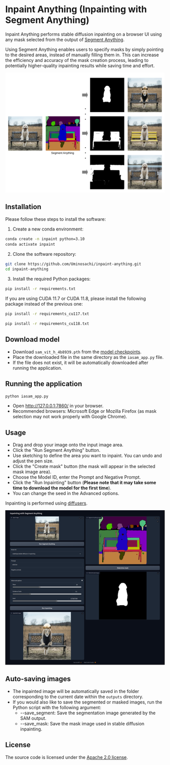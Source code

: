 # Inpaint Anything (Inpainting with Segment Anything)

Inpaint Anything performs stable diffusion inpainting on a browser UI using any mask selected from the output of [Segment Anything](https://github.com/facebookresearch/segment-anything).


Using Segment Anything enables users to specify masks by simply pointing to the desired areas, instead of manually filling them in. This can increase the efficiency and accuracy of the mask creation process, leading to potentially higher-quality inpainting results while saving time and effort.

![Explanation image](images/inpaint_anything_explanation_image_1.png)

## Installation

Please follow these steps to install the software:

1. Create a new conda environment:

```bash
conda create -n inpaint python=3.10
conda activate inpaint
```

2. Clone the software repository:

```bash
git clone https://github.com/Uminosachi/inpaint-anything.git
cd inpaint-anything
```

3. Install the required Python packages:

```bash
pip install -r requirements.txt
```

If you are using CUDA 11.7 or CUDA 11.8, please install the following package instead of the previous one:

```bash
pip install -r requirements_cu117.txt
```

```bash
pip install -r requirements_cu118.txt
```

## Download model

* Download `sam_vit_h_4b8939.pth` from the [model checkpoints](https://github.com/facebookresearch/segment-anything#model-checkpoints).
* Place the downloaded file in the same directory as the `iasam_app.py` file.
* If the file does not exist, it will be automatically downloaded after running the application.

## Running the application

```bash
python iasam_app.py
```

* Open http://127.0.0.1:7860/ in your browser.
* Recommended browsers: Microsoft Edge or Mozilla Firefox (as mask selection may not work properly with Google Chrome).

## Usage

* Drag and drop your image onto the input image area.
* Click the "Run Segment Anything" button.
* Use sketching to define the area you want to inpaint. You can undo and adjust the pen size.
* Click the "Create mask" button (the mask will appear in the selected mask image area).
* Choose the Model ID, enter the Prompt and Negative Prompt.
* Click the "Run Inpainting" button (**Please note that it may take some time to download the model for the first time**).
* You can change the seed in the Advanced options.

Inpainting is performed using [diffusers](https://github.com/huggingface/diffusers).

![UI image](images/inpaint_anything_ui_image_1.png)

## Auto-saving images

* The inpainted image will be automatically saved in the folder corresponding to the current date within the `outputs` directory.
* If you would also like to save the segmented or masked images, run the Python script with the following argument:
  * --save_segment: Save the segmentation image generated by the SAM output.
  * --save_mask: Save the mask image used in stable diffusion inpainting.

## License

The source code is licensed under the [Apache 2.0 license](LICENSE).